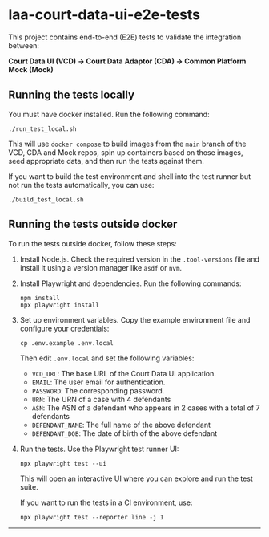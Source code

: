 # laa-court-data-ui-e2e-tests

This project contains end-to-end (E2E) tests to validate the integration between:

**Court Data UI (VCD) → Court Data Adaptor (CDA) → Common Platform Mock (Mock)**

## Running the tests locally

You must have docker installed. Run the following command:

```
./run_test_local.sh
```

This will use `docker compose` to build images from the `main` branch of the VCD, CDA and Mock repos, spin up
containers based on those images, seed appropriate data, and then run the tests against them.

If you want to build the test environment and shell into the test runner but not run the tests automatically,
you can use:

```
./build_test_local.sh
```

## Running the tests outside docker

To run the tests outside docker, follow these steps:

1. Install Node.js.
   Check the required version in the `.tool-versions` file and install it using a version manager like `asdf` or `nvm`.

2. Install Playwright and dependencies.
   Run the following commands:
   ```
   npm install
   npx playwright install
   ```

3. Set up environment variables.
   Copy the example environment file and configure your credentials:
   ```
   cp .env.example .env.local
   ```
   Then edit `.env.local` and set the following variables:
   - `VCD_URL`: The base URL of the Court Data UI application.
   - `EMAIL`: The user email for authentication.
   - `PASSWORD`: The corresponding password.
   - `URN`: The URN of a case with 4 defendants
   - `ASN`: The ASN of a defendant who appears in 2 cases with a total of 7 defendants
   - `DEFENDANT_NAME`: The full name of the above defendant
   - `DEFENDANT_DOB`: The date of birth of the above defendant

4. Run the tests.
   Use the Playwright test runner UI:
   ```
   npx playwright test --ui
   ```

   This will open an interactive UI where you can explore and run the test suite.

   If you want to run the tests in a CI environment, use:
   ```
   npx playwright test --reporter line -j 1
   ```
---
